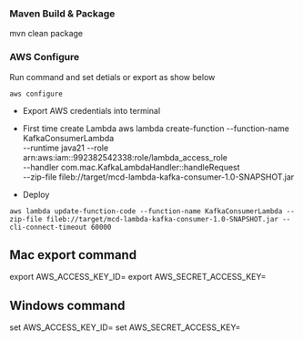 ### Maven Build & Package

mvn clean package

### AWS Configure

Run command and set detials or export as show below

```jsunicoderegexp
aws configure
```

- Export AWS credentials into terminal

- First time create Lambda
  aws lambda create-function --function-name KafkaConsumerLambda \
  --runtime java21 --role arn:aws:iam::992382542338:role/lambda_access_role \
  --handler com.mac.KafkaLambdaHandler::handleRequest \
  --zip-file fileb://target/mcd-lambda-kafka-consumer-1.0-SNAPSHOT.jar

- Deploy
```jsunicoderegexp
aws lambda update-function-code --function-name KafkaConsumerLambda --zip-file fileb://target/mcd-lambda-kafka-consumer-1.0-SNAPSHOT.jar --cli-connect-timeout 60000

```
  
## Mac export command

export AWS_ACCESS_KEY_ID=<aws key from secrets.txt>
export AWS_SECRET_ACCESS_KEY=<aws secret access key from secrets.txt>

## Windows command

set AWS_ACCESS_KEY_ID=<aws key from secrets.txt>
set AWS_SECRET_ACCESS_KEY=<aws secret access key from secrets.txt>